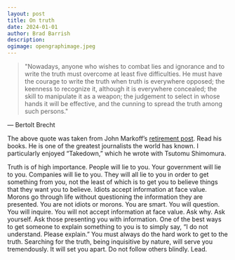 ```yaml
---
layout: post
title: On truth
date: 2024-01-01
author: Brad Barrish
description: 
ogimage: opengraphimage.jpeg
---
```


>"Nowadays, anyone who wishes to combat lies and ignorance and to write the truth must overcome at least five difficulties. He must have the courage to write the truth when truth is everywhere opposed; the keenness to recognize it, although it is everywhere concealed; the skill to manipulate it as a weapon; the judgement to select in whose hands it will be effective, and the cunning to spread the truth among such persons."

— Bertolt Brecht

The above quote was taken from John Markoff’s [retirement post](https://www.wired.com/2016/12/i-covered-tech-for-the-times-for-28-years-and-now-my-time-is-over/). Read his books. He is one of the greatest journalists the world has known. I particularly enjoyed “Takedown,” which he wrote with Tsutomu Shimomura.

Truth is of high importance. People will lie to you. Your government will lie to you. Companies will lie to you. They will all lie to you in order to get something from you, not the least of which is to get you to believe things that they want you to believe. Idiots accept information at face value. Morons go through life without questioning the information they are presented. You are not idiots or morons. You are smart. You will question. You will inquire. You will not accept information at face value. Ask why. Ask yourself. Ask those presenting you with information. One of the best ways to get someone to explain something to you is to simply say, “I do not understand. Please explain.” You must always do the hard work to get to the truth. Searching for the truth, being inquisitive by nature, will serve you tremendously. It will set you apart. Do not follow others blindly. Lead.